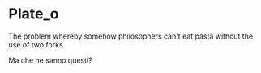 # Plate_o

The problem whereby somehow philosophers can't eat pasta without the use of two forks.

Ma che ne sanno questi?
